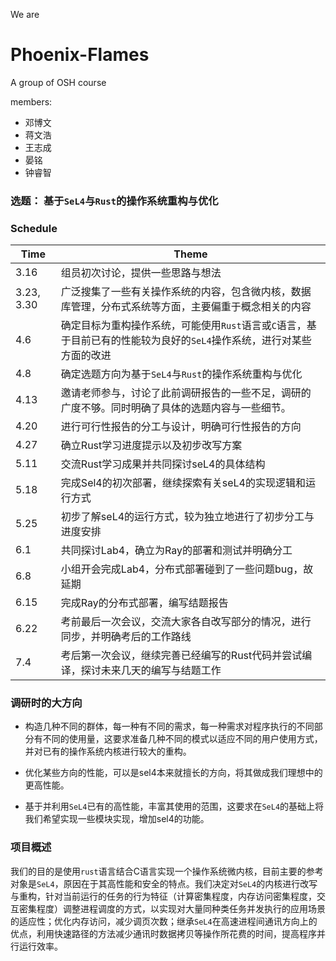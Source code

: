 We are
# Phoenix-Flames
A group of OSH course

members:
* 邓博文
* 蒋文浩
* 王志成
* 晏铭
* 钟睿智

### 选题： 基于`SeL4`与`Rust`的操作系统重构与优化


### Schedule

| Time       | Theme                                                        |
| ---------- | ------------------------------------------------------------ |
| 3.16       | 组员初次讨论，提供一些思路与想法                             |
| 3.23, 3.30 | 广泛搜集了一些有关操作系统的内容，包含微内核，数据库管理，分布式系统等方面，主要偏重于概念相关的内容 |
| 4.6        | 确定目标为重构操作系统，可能使用`Rust`语言或`C`语言，基于目前已有的性能较为良好的`SeL4`操作系统，进行对某些方面的改进 |
| 4.8        | 确定选题方向为基于`SeL4`与`Rust`的操作系统重构与优化         |
| 4.13       | 邀请老师参与，讨论了此前调研报告的一些不足，调研的广度不够。同时明确了具体的选题内容与一些细节。 |
| 4.20       | 进行可行性报告的分工与设计，明确可行性报告的方向                                                             |
| 4.27       | 确立Rust学习进度提示以及初步改写方案                                                             |
| 5.11       | 交流Rust学习成果并共同探讨seL4的具体结构                                                             |
| 5.18       | 完成Sel4的初次部署，继续探索有关seL4的实现逻辑和运行方式                                                            |
| 5.25       | 初步了解seL4的运行方式，较为独立地进行了初步分工与进度安排                                                            |
| 6.1        | 共同探讨Lab4，确立为Ray的部署和测试并明确分工                                                             |
| 6.8        | 小组开会完成Lab4，分布式部署碰到了一些问题bug，故延期                                                             |
| 6.15       | 完成Ray的分布式部署，编写结题报告                                                             |
| 6.22       | 考前最后一次会议，交流大家各自改写部分的情况，进行同步，并明确考后的工作路线                                                            |
| 7.4        | 考后第一次会议，继续完善已经编写的Rust代码并尝试编译，探讨未来几天的编写与结题工作                                                            |


### 调研时的大方向

+ 构造几种不同的群体，每一种有不同的需求，每一种需求对程序执行的不同部分有不同的使用量，这要求准备几种不同的模式以适应不同的用户使用方式，并对已有的操作系统内核进行较大的重构。

+ 优化某些方向的性能，可以是sel4本来就擅长的方向，将其做成我们理想中的更高性能。

+ 基于并利用`SeL4`已有的高性能，丰富其使用的范围，这要求在`SeL4`的基础上将我们希望实现一些模块实现，增加sel4的功能。

### 项目概述

我们的目的是使用`rust`语言结合C语言实现一个操作系统微内核，目前主要的参考对象是`SeL4`，原因在于其高性能和安全的特点。我们决定对`SeL4`的内核进行改写与重构，针对当前运行的任务的行为特征（计算密集程度，内存访问密集程度，交互密集程度）调整进程调度的方式，以实现对大量同种类任务并发执行的应用场景的适应性；优化内存访问，减少调页次数；继承`SeL4`在高速进程间通讯方向上的优点，利用快速路径的方法减少通讯时数据拷贝等操作所花费的时间，提高程序并行运行效率。
